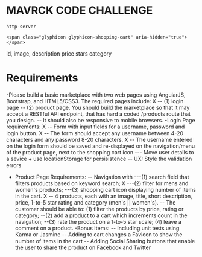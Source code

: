 MAVRCK CODE CHALLENGE
===============================


```
http-server
```



    <span class="glyphicon glyphicon-shopping-cart" aria-hidden="true"></span>








id,
image,
description
price
stars
category




Requirements
=============
-Please build a basic marketplace with two web pages using AngularJS, Bootstrap, and HTML5/CSS3. The required pages include:
X -- (1) login page
-- (2) product page. You should build the marketplace so that it may accept a RESTful API endpoint, that has hard a coded /products route that you design.
-- It should also be responsive to mobile browsers.
-Login Page requirements:
X -- Form with input fields for a username, password and login button.
X -- The form should accept any username between 4-20 characters and any password 8-20 characters.
X -- The username entered on the login form should be saved and re-displayed on the navigation/menu of the product page, next to the shopping cart icon
 --- Move user details to a sevice + use locationStorage for persisistence
  -- UX: Style the validation errors
- Product Page Requirements:
-- Navigation with
---(1) search field that filters products based on keyword search;
X ---(2) filter for mens and women's products;
---(3) shopping cart icon displaying number of items in the cart.
X -- 4 products, each with an image, title, short description, price, 1-to-5 star rating and category (men's || women's).
-- The customer should be able to: (1) filter the products by price, rating or category;
--(2) add a product to a cart which increments count in the navigation;
--(3) rate the product on a 1-to-5 star scale; (4) leave a comment on a product.
-Bonus Items:
-- Including unit tests using Karma or Jasmine
-- Adding to cart changes a Favicon to show the number of items in the cart
-- Adding Social Sharing buttons that enable the user to share the product on Facebook and Twitter
